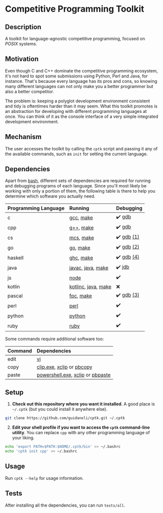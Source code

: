 # Competitive Programming Toolkit

## Description

A toolkit for language-agnostic competitive programming, focused on _POSIX_ systems.

## Motivation

Even though C and C++ dominate the competitive programming ecosystem, it's not hard to spot some submissions using Python, Perl and Java, for instance.
That's because every language has its pros and cons, so knowing many different languages can not only make you a better programmer but also a better competitor.

The problem is: keeping a polyglot development environment consistent and tidy is oftentimes harder than it may seem.
What this toolkit promotes is an abstraction for developing with different programming languages at once. You can think of it as the console interface of a very simple integrated development environment.

## Mechanism

The user accesses the toolkit by calling the `cptk` script and passing it any of the available commands, such as `init` for setting the current language.

## Dependencies

Apart from [bash], different sets of dependencies are required for running and debugging programs of each language.
Since you'll most likely be working with only a portion of them, the following table is there to help you determine which software you actually need.

| Programming Language | Running | Debugging |
| :- | :- | :- |
| c | [gcc], [make] | :heavy_check_mark: [gdb] |
| cpp | [g++], [make] | :heavy_check_mark: [gdb] |
| cs | [mcs], [make] | :heavy_check_mark: [gdb] [(1)] |
| go | [go], [make] | :heavy_check_mark: [gdb] [(2)] |
| haskell | [ghc], [make] | :heavy_check_mark: [gdb] [(4)] |
| java | [javac], [java], [make] | :heavy_check_mark: [jdb] |
| js | [node] | :heavy_check_mark: |
| kotlin | [kotlinc], [java], [make] | :x: |
| pascal | [fpc], [make] | :heavy_check_mark: [gdb] [(3)] |
| perl | [perl] | :heavy_check_mark: |
| python | [python] | :heavy_check_mark: |
| ruby | [ruby] | :heavy_check_mark: |

Some commands require additional software too:

| Command | Dependencies |
| :- | :- |
| edit | [vi] |
| copy | [clip.exe], [xclip] or [pbcopy] |
| paste | [powershell.exe], [xclip] or [pbpaste] |

## Setup

1. **Check out this repository where you want it installed**. A good place is `~/.cptk` (but you could install it anywhere else).

```sh
git clone https://github.com/guidanoli/cptk.git ~/.cptk
```

2. **Edit your shell profile if you want to access the `cptk` command-line utility**. You can replace `cpp` with any other programming language of your liking.

```sh
echo 'export PATH=$PATH:$HOME/.cptk/bin' >> ~/.bashrc
echo 'cptk init cpp' >> ~/.bashrc
```

## Usage

Run `cptk --help` for usage information.

## Tests

After installing all the dependencies, you can run `tests/all`.

[(1)]: https://www.mono-project.com/docs/debug+profile/debug/#debugging-with-gdb
[(2)]: https://golang.org/doc/gdb
[(3)]: https://www.freepascal.org/docs-html/user/userse54.html#x165-17200010.2
[(4)]: https://downloads.haskell.org/~ghc/latest/docs/html/users_guide/debug-info.html
[bash]: https://www.gnu.org/software/bash/
[clip.exe]: https://docs.microsoft.com/en-us/windows-server/administration/windows-commands/clip 
[fpc]: https://www.freepascal.org/
[g++]: https://gcc.gnu.org/
[gcc]: https://gcc.gnu.org/
[gdb]: https://www.gnu.org/software/gdb/
[ghc]: https://www.haskell.org/ghc/
[go]: https://golang.org/
[java]: https://docs.oracle.com/javase/7/docs/technotes/tools/windows/java.html
[javac]: https://docs.oracle.com/javase/7/docs/technotes/tools/windows/javac.html
[jdb]: https://docs.oracle.com/javase/7/docs/technotes/tools/windows/jdb.htm
[kotlinc]: https://kotlinlang.org/docs/tutorials/command-line.html
[make]: https://www.gnu.org/software/make/
[mcs]: https://www.mono-project.com/
[node]: https://nodejs.org/en/
[pbcopy]: http://mirror.informatimago.com/next/developer.apple.com/documentation/Darwin/Reference/ManPages/man1/pbcopy.1.html
[pbpaste]: http://mirror.informatimago.com/next/developer.apple.com/documentation/Darwin/Reference/ManPages/man1/pbpaste.1.html
[perl]: https://www.perl.org/
[powershell.exe]: https://docs.microsoft.com/en-us/windows-server/administration/windows-commands/powershell
[python]: https://www.python.org/
[ruby]: https://www.ruby-lang.org/en/
[vi]: http://ex-vi.sourceforge.net/
[xclip]: https://github.com/astrand/xclip
